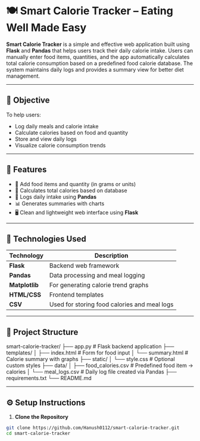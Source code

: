 # 🍽️ Smart Calorie Tracker – Eating Well Made Easy

**Smart Calorie Tracker** is a simple and effective web application built using **Flask** and **Pandas** that helps users track their daily calorie intake. Users can manually enter food items, quantities, and the app automatically calculates total calorie consumption based on a predefined food calorie database. The system maintains daily logs and provides a summary view for better diet management.

---

## 🎯 Objective

To help users:
- Log daily meals and calorie intake
- Calculate calories based on food and quantity
- Store and view daily logs
- Visualize calorie consumption trends

---

## 🌟 Features

- 📝 Add food items and quantity (in grams or units)
- 🔢 Calculates total calories based on database
- 📂 Logs daily intake using **Pandas**
- 📊 Generates summaries with charts
- 🖥️ Clean and lightweight web interface using **Flask**

---

## 🧪 Technologies Used

| Technology     | Description                                      |
|----------------|--------------------------------------------------|
| **Flask**       | Backend web framework                           |
| **Pandas**      | Data processing and meal logging                |
| **Matplotlib**  | For generating calorie trend graphs             |
| **HTML/CSS**    | Frontend templates                              |
| **CSV**         | Used for storing food calories and meal logs    |

---

## 📁 Project Structure

smart-calorie-tracker/
├── app.py # Flask backend application
├── templates/
│ ├── index.html # Form for food input
│ └── summary.html # Calorie summary with graphs
├── static/
│ └── style.css # Optional custom styles
├── data/
│ ├── food_calories.csv # Predefined food item → calories
│ └── meal_logs.csv # Daily log file created via Pandas
├── requirements.txt
└── README.md


---

## ⚙️ Setup Instructions

1. **Clone the Repository**
```bash
git clone https://github.com/Hanush0112/smart-calorie-tracker.git
cd smart-calorie-tracker
